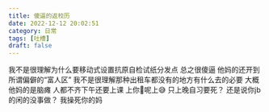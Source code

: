 ```yaml
---
title: 傻逼的返校历
date: 2022-12-12 20:02:51
category: 日常
tags: [吐槽]
draft: false
---
```


我不是很理解为什么要移动式设置抗原自检试纸分发点
总之很傻逼
他妈的还开到所谓偏僻的“富人区”
我不是很理解那种出租车都没有的地方有什么去的必要
大概他妈的是脑瘫
人都不齐下午还要上课
上你🐴呢上😅
只上晚自习要死？
还是说你jb的闲的没事做？
我操死你的妈

